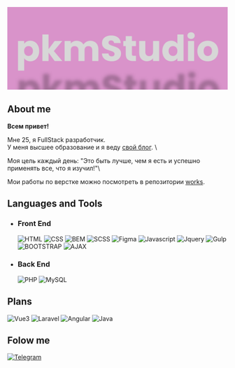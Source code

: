[![Header](https://github.com/pkmStudio/pkmStudio/blob/main/assets/banner.png)](https://t.me/pkmStudio)

## About me
**Всем привет!**

Мне 25, я FullStack разработчик. \
У меня высшее образование и я веду [свой блог](https://t.me/pkmProgramming). \

Моя цель каждый день:  "Это быть лучше, чем я есть и успешно применять все, что я изучил!"\

Мои работы по верстке можно посмотреть в репозитории [works](https://github.com/pkmStudio/works). 


## Languages and Tools


+ ### Front End
   ![HTML](https://img.shields.io/badge/HTML-fcb9fc?style=for-the-badge&logo=HTML5&logoColor=5c88cb)
   ![CSS](https://img.shields.io/badge/CSS-c998c9?style=for-the-badge&logo=CSS3)
   ![BEM](https://img.shields.io/badge/BEM-fcb9fc?style=for-the-badge&logo=BEM&logoColor=4a8414)
   ![SCSS](https://img.shields.io/badge/SCSS-c998c9?style=for-the-badge&logo=Sass&logoColor=d93a3a)
   ![Figma](https://img.shields.io/badge/Figma-fcb9fc?style=for-the-badge&logo=Figma&logoColor=35d2da)
   ![Javascript](https://img.shields.io/badge/Javascript-c998c9?style=for-the-badge&logo=Javascript&logoColor=dad535)
   ![Jquery](https://img.shields.io/badge/Jquery-fcb9fc?style=for-the-badge&logo=Jquery&logoColor=da3561)
   ![Gulp](https://img.shields.io/badge/Gulp-c998c9?style=for-the-badge&logo=Gulp&logoColor=43da35)   
   ![BOOTSTRAP](https://img.shields.io/badge/BOOTSTRAP-fcb9fc?style=for-the-badge&logo=BOOTSTRAP&logoColor=da3561)
   ![AJAX](https://img.shields.io/badge/AJAX-c998c9?style=for-the-badge&logo=AJAX&logoColor=43da35)   

+ ### Back End
   ![PHP](https://img.shields.io/badge/PHP-fcb9fc?style=for-the-badge&logo=PHP&logoColor=da35da)
   ![MySQL](https://img.shields.io/badge/MySQL-c998c9?style=for-the-badge&logo=MySQL&logoColor=43da35)


## Plans
   ![Vue3](https://img.shields.io/badge/Vue_3-c998c9?style=for-the-badge&logo=V&logoColor=5c88cb)
   ![Laravel](https://img.shields.io/badge/Laravel-c998c9?style=for-the-badge&logo=Laravel)
   ![Angular](https://img.shields.io/badge/Angular-fcb9fc?style=for-the-badge&logo=Angular)
   ![Java](https://img.shields.io/badge/Java-fcb9fc?style=for-the-badge)

## Folow me
   [![Telegram](https://img.shields.io/badge/Telegram-c998c9?style=for-the-badge&logo=Telegram)](https://t.me/pkmStudio)